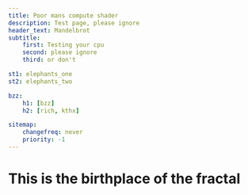 ```yaml
---
title: Poor mans compute shader
description: Test page, please ignore
header_text: Mandelbrot
subtitle:
    first: Testing your cpu
    second: please ignore
    third: or don't

st1: elephants_one
st2: elephants_two

bzz:
    h1: [bzz]
    h2: [rich, kthx]

sitemap:
    changefreq: never
    priority: -1
---
```


# This is the birthplace of the fractal
